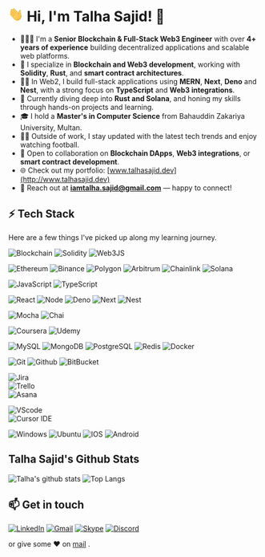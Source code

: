 # <img src="https://raw.githubusercontent.com/ABSphreak/ABSphreak/master/gifs/Hi.gif" width="30px"> Hi, I'm Talha Sajid! 👋

- 👨🏻‍💻 I'm a **Senior Blockchain & Full-Stack Web3 Engineer** with over **4+ years of experience** building decentralized applications and scalable web platforms.
- 🔗 I specialize in **Blockchain and Web3 development**, working with **Solidity**, **Rust**, and **smart contract architectures**.
- 🧑‍💻 In Web2, I build full-stack applications using **MERN**, **Next**, **Deno** and **Nest**, with a strong focus on **TypeScript** and **Web3 integrations**.
- 🌱 Currently diving deep into **Rust and Solana**, and honing my skills through hands-on projects and learning.
- 🎓 I hold a **Master's in Computer Science** from Bahauddin Zakariya University, Multan.
- ✍🏻 Outside of work, I stay updated with the latest tech trends and enjoy watching football.
- 💬 Open to collaboration on **Blockchain DApps**, **Web3 integrations**, or **smart contract development**.
- 🌐 Check out my portfolio: [www.talhasajid.dev](http://www.talhasajid.dev)
- 📩 Reach out at **iamtalha.sajid@gmail.com** — happy to connect!

## ⚡ Tech Stack

Here are a few things I've picked up along my learning journey.

![Blockchain](https://img.shields.io/badge/-blockchain-blue?style=for-the-badge&logo=blockchaindotcom&logoColor=white)
![Solidity](https://img.shields.io/badge/-SOLIDITY-grey?style=for-the-badge&logo=solidity&logoColor=white)
![Web3JS](https://img.shields.io/badge/-web3JS-orange?style=for-the-badge&logo=web3dotjs&logoColor=white)

![Ethereum](https://img.shields.io/badge/Ethereum-3C3C3D?style=for-the-badge&logo=Ethereum&logoColor=white)
![Binance](https://img.shields.io/badge/Binance-FCD535?style=for-the-badge&logo=Binance&logoColor=white)
![Polygon](https://img.shields.io/badge/Polygon-8247E5?style=for-the-badge&logo=Polygon&logoColor=white)
![Arbitrum](https://img.shields.io/badge/Arbitrum-2775CA?style=for-the-badge&logo=arbitrum&logoColor=white)
![Chainlink](https://img.shields.io/badge/Chainlink-375BD2?style=for-the-badge&logo=Chainlink&logoColor=white)
![Solana](https://img.shields.io/badge/Solana-00FFA3?style=for-the-badge&logo=Solana&logoColor=black)

![JavaScript](https://img.shields.io/badge/JavaScript-F7DF1E?style=for-the-badge&logo=javascript&logoColor=black)
![TypeScript](https://img.shields.io/badge/TypeScript-007ACC?style=for-the-badge&logo=typescript&logoColor=white)

![React](https://img.shields.io/badge/React-20232A?style=for-the-badge&logo=react&logoColor=61DAFB)
![Node](https://img.shields.io/badge/Node.js-43853D?style=for-the-badge&logo=node.js&logoColor=white)
![Deno](https://img.shields.io/badge/Deno-339933?style=for-the-badge&logo=deno&logoColor=white)
![Next](https://img.shields.io/badge/Next.js-000000?style=for-the-badge&logo=nextdotjs&logoColor=white)
![Nest](https://img.shields.io/badge/NestJS-E0234E?style=for-the-badge&logo=nestjs&logoColor=white)

![Mocha](https://img.shields.io/badge/mocha.js-323330?style=for-the-badge&logo=mocha&logoColor=Brown)
![Chai](https://img.shields.io/badge/chai.js-323330?style=for-the-badge&logo=chai&logoColor=red)

![Coursera](https://img.shields.io/badge/Coursera-0056D2?style=for-the-badge&logo=Coursera&logoColor=white)
![Udemy](https://img.shields.io/badge/Udemy-EC5252?style=for-the-badge&logo=Udemy&logoColor=white)
![]()

![MySQL](https://img.shields.io/badge/MySQL-00000F?style=for-the-badge&logo=mysql&logoColor=white)
![MongoDB](https://img.shields.io/badge/MongoDB-4EA94B?style=for-the-badge&logo=mongodb&logoColor=white)
![PostgreSQL](https://img.shields.io/badge/PostgreSQL-316192?style=for-the-badge&logo=postgresql&logoColor=white)
![Redis](https://img.shields.io/badge/Redis-DC382D?style=for-the-badge&logo=redis&logoColor=white)
![Docker](https://img.shields.io/badge/Docker-1D63ED?style=for-the-badge&logo=docker&logoColor=white)

![Git](https://img.shields.io/badge/git%20-%23F05033.svg?&style=for-the-badge&logo=git&logoColor=white)
![Github](https://img.shields.io/badge/github%20-%23121011.svg?&style=for-the-badge&logo=github&logoColor=white)
![BitBucket](https://img.shields.io/badge/bitbucket%20-%230047B3.svg?&style=for-the-badge&logo=bitbucket&logoColor=white) ![]() ![]()

![Jira](https://img.shields.io/badge/Jira-0052CC?style=for-the-badge&logo=jira&logoColor=white)  
![Trello](https://img.shields.io/badge/Trello-0052CC?style=for-the-badge&logo=trello&logoColor=white)  
![Asana](https://img.shields.io/badge/Asana-F06A6A?style=for-the-badge&logo=asana&logoColor=white)

![VScode](https://img.shields.io/badge/Visual_Studio_Code-0078D4?style=for-the-badge&logo=visual%20studio%20code&logoColor=white)  
![Cursor IDE](https://img.shields.io/badge/Cursor-000000?style=for-the-badge&logo=cursor-ai&logoColor=white)

![Windows](https://img.shields.io/badge/Windows-0078D6?style=for-the-badge&logo=windows11&logoColor=white)
![Ubuntu](https://img.shields.io/badge/Ubuntu-E95420?style=for-the-badge&logo=ubuntu&logoColor=white)
![IOS](https://img.shields.io/badge/iOS-000000?style=for-the-badge&logo=ios&logoColor=white)
![Android](https://img.shields.io/badge/Android-3DDC84?style=for-the-badge&logo=android&logoColor=white)


## Talha Sajid's Github Stats
<span> ![Talha's github stats](https://github-readme-stats.vercel.app/api?username=IamTalha-Sajid&theme=tokyonight&show_icons=true&count_private=true) </span>
<span> ![Top Langs](https://github-readme-stats.vercel.app/api/top-langs/?username=IamTalha-Sajid&theme=tokyonight)</span>


## 📫 Get in touch
[![LinkedIn](https://img.shields.io/badge/LinkedIn-0077B5?style=for-the-badge&logo=linkedin&logoColor=white)](https://www.linkedin.com/in/iamtalhasajid/)
[![Gmail](https://img.shields.io/badge/Gmail-D14836?style=for-the-badge&logo=gmail&logoColor=white)](mailto:iamtalha.sajid@gmail.com)
[![Skype](https://img.shields.io/badge/Skype-blue?style=for-the-badge&logo=skype&logoColor=white)](https://join.skype.com/invite/mjKWWdSnoV8c)
[![Discord](https://img.shields.io/badge/Discord-7289DA?style=for-the-badge&logo=discord&logoColor=white)](discordapp.com/users/iamtalha.sajid)

 or give some ♥ on [mail](mailto:iamtalha.sajid@gmail.com) .

